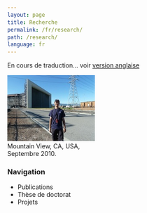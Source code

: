 ```yaml
---
layout: page
title: Recherche
permalink: /fr/research/
path: /research/
language: fr
---
```


<div class="page-col-wrapper">
  <div class="page-col page-col-1">
    <p>En cours de traduction... voir <a href="/research/">version anglaise</a></p>
  </div>
  <div class="page-col page-col-2">
    <p><img src="/images/nasa-ames.jpg" alt="Mountain View, CA, USA,
    Septembre 2010." width="200" height="150" /><br />
    Mountain View, CA, USA,<br />
    Septembre 2010.</p>
    <h3>Navigation</h3>
    <ul class="navigation">
      <li>Publications</li>
      <li>Thèse de doctorat</li>
      <li>Projets</li>
    </ul>
  </div>
</div>
